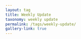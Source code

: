 ```yaml
---
layout: tag
title: Weekly Update
taxonomy: weekly update
permalink: /tags/weekly-update/
gallery-link: true
---
```

